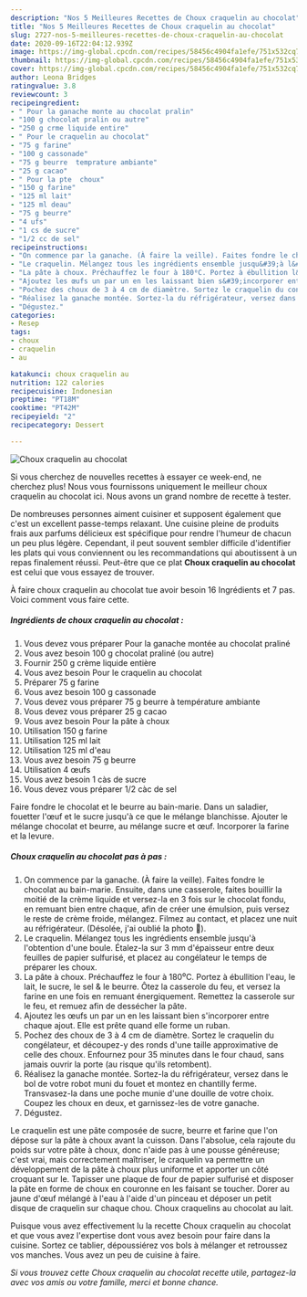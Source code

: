 ```yaml
---
description: "Nos 5 Meilleures Recettes de Choux craquelin au chocolat"
title: "Nos 5 Meilleures Recettes de Choux craquelin au chocolat"
slug: 2727-nos-5-meilleures-recettes-de-choux-craquelin-au-chocolat
date: 2020-09-16T22:04:12.939Z
image: https://img-global.cpcdn.com/recipes/58456c4904fa1efe/751x532cq70/choux-craquelin-au-chocolat-photo-principale-de-la-recette.jpg
thumbnail: https://img-global.cpcdn.com/recipes/58456c4904fa1efe/751x532cq70/choux-craquelin-au-chocolat-photo-principale-de-la-recette.jpg
cover: https://img-global.cpcdn.com/recipes/58456c4904fa1efe/751x532cq70/choux-craquelin-au-chocolat-photo-principale-de-la-recette.jpg
author: Leona Bridges
ratingvalue: 3.8
reviewcount: 3
recipeingredient:
- " Pour la ganache monte au chocolat pralin"
- "100 g chocolat pralin ou autre"
- "250 g crme liquide entire"
- " Pour le craquelin au chocolat"
- "75 g farine"
- "100 g cassonade"
- "75 g beurre  temprature ambiante"
- "25 g cacao"
- " Pour la pte  choux"
- "150 g farine"
- "125 ml lait"
- "125 ml deau"
- "75 g beurre"
- "4 ufs"
- "1 cs de sucre"
- "1/2 cc de sel"
recipeinstructions:
- "On commence par la ganache. (À faire la veille). Faites fondre le chocolat au bain-marie. Ensuite, dans une casserole, faites bouillir la moitié de la crème liquide et versez-la en 3 fois sur le chocolat fondu, en remuant bien entre chaque, afin de créer une émulsion, puis versez le reste de crème froide, mélangez. Filmez au contact, et placez une nuit au réfrigérateur. (Désolée, j&#39;ai oublié la photo 🤭)."
- "Le craquelin. Mélangez tous les ingrédients ensemble jusqu&#39;à l&#39;obtention d&#39;une boule. Étalez-la sur 3 mm d&#39;épaisseur entre deux feuilles de papier sulfurisé, et placez au congélateur le temps de préparer les choux."
- "La pâte à choux. Préchauffez le four à 180⁰C. Portez à ébullition l&#39;eau, le lait, le sucre, le sel &amp; le beurre. Ôtez la casserole du feu, et versez la farine en une fois en remuant énergiquement. Remettez la casserole sur le feu, et remuez afin de dessécher la pâte."
- "Ajoutez les œufs un par un en les laissant bien s&#39;incorporer entre chaque ajout. Elle est prête quand elle forme un ruban."
- "Pochez des choux de 3 à 4 cm de diamètre. Sortez le craquelin du congélateur, et découpez-y des ronds d&#39;une taille approximative de celle des choux. Enfournez pour 35 minutes dans le four chaud, sans jamais ouvrir la porte (au risque qu&#39;ils retombent)."
- "Réalisez la ganache montée. Sortez-la du réfrigérateur, versez dans le bol de votre robot muni du fouet et montez en chantilly ferme. Transvasez-la dans une poche munie d&#39;une douille de votre choix. Coupez les choux en deux, et garnissez-les de votre ganache."
- "Dégustez."
categories:
- Resep
tags:
- choux
- craquelin
- au

katakunci: choux craquelin au 
nutrition: 122 calories
recipecuisine: Indonesian
preptime: "PT18M"
cooktime: "PT42M"
recipeyield: "2"
recipecategory: Dessert

---
```



![Choux craquelin au chocolat](https://img-global.cpcdn.com/recipes/58456c4904fa1efe/751x532cq70/choux-craquelin-au-chocolat-photo-principale-de-la-recette.jpg)

Si vous cherchez de nouvelles recettes à essayer ce week-end, ne cherchez plus! Nous vous fournissons uniquement le meilleur choux craquelin au chocolat ici. Nous avons un grand nombre de recette à tester.

De nombreuses personnes aiment cuisiner et supposent également que c'est un excellent passe-temps relaxant. Une cuisine pleine de produits frais aux parfums délicieux est spécifique pour rendre l'humeur de chacun un peu plus légère. Cependant, il peut souvent sembler difficile d'identifier les plats qui vous conviennent ou les recommandations qui aboutissent à un repas finalement réussi. Peut-être que ce plat <strong> Choux craquelin au chocolat </strong> est celui que vous essayez de trouver.

<!--inarticleads1-->

À faire choux craquelin au chocolat tue avoir besoin 16 Ingrédients et 7 pas. Voici comment vous faire cette.

##### Ingrédients de choux craquelin au chocolat :

1. Vous devez vous préparer  Pour la ganache montée au chocolat praliné
1. Vous avez besoin 100 g chocolat praliné (ou autre)
1. Fournir 250 g crème liquide entière
1. Vous avez besoin  Pour le craquelin au chocolat
1. Préparer 75 g farine
1. Vous avez besoin 100 g cassonade
1. Vous devez vous préparer 75 g beurre à température ambiante
1. Vous devez vous préparer 25 g cacao
1. Vous avez besoin  Pour la pâte à choux
1. Utilisation 150 g farine
1. Utilisation 125 ml lait
1. Utilisation 125 ml d&#39;eau
1. Vous avez besoin 75 g beurre
1. Utilisation 4 œufs
1. Vous avez besoin 1 càs de sucre
1. Vous devez vous préparer 1/2 càc de sel


Faire fondre le chocolat et le beurre au bain-marie. Dans un saladier, fouetter l&#39;œuf et le sucre jusqu&#39;à ce que le mélange blanchisse. Ajouter le mélange chocolat et beurre, au mélange sucre et œuf. Incorporer la farine et la levure. 

<!--inarticleads2-->

##### Choux craquelin au chocolat pas à pas :

1. On commence par la ganache. (À faire la veille). Faites fondre le chocolat au bain-marie. Ensuite, dans une casserole, faites bouillir la moitié de la crème liquide et versez-la en 3 fois sur le chocolat fondu, en remuant bien entre chaque, afin de créer une émulsion, puis versez le reste de crème froide, mélangez. Filmez au contact, et placez une nuit au réfrigérateur. (Désolée, j&#39;ai oublié la photo 🤭).
1. Le craquelin. Mélangez tous les ingrédients ensemble jusqu&#39;à l&#39;obtention d&#39;une boule. Étalez-la sur 3 mm d&#39;épaisseur entre deux feuilles de papier sulfurisé, et placez au congélateur le temps de préparer les choux.
1. La pâte à choux. Préchauffez le four à 180⁰C. Portez à ébullition l&#39;eau, le lait, le sucre, le sel &amp; le beurre. Ôtez la casserole du feu, et versez la farine en une fois en remuant énergiquement. Remettez la casserole sur le feu, et remuez afin de dessécher la pâte.
1. Ajoutez les œufs un par un en les laissant bien s&#39;incorporer entre chaque ajout. Elle est prête quand elle forme un ruban.
1. Pochez des choux de 3 à 4 cm de diamètre. Sortez le craquelin du congélateur, et découpez-y des ronds d&#39;une taille approximative de celle des choux. Enfournez pour 35 minutes dans le four chaud, sans jamais ouvrir la porte (au risque qu&#39;ils retombent).
1. Réalisez la ganache montée. Sortez-la du réfrigérateur, versez dans le bol de votre robot muni du fouet et montez en chantilly ferme. Transvasez-la dans une poche munie d&#39;une douille de votre choix. Coupez les choux en deux, et garnissez-les de votre ganache.
1. Dégustez.


Le craquelin est une pâte composée de sucre, beurre et farine que l&#39;on dépose sur la pâte à choux avant la cuisson. Dans l&#39;absolue, cela rajoute du poids sur votre pâte à choux, donc n&#39;aide pas à une pousse généreuse; c&#39;est vrai, mais correctement maîtriser, le craquelin va permettre un développement de la pâte à choux plus uniforme et apporter un côté croquant sur le. Tapisser une plaque de four de papier sulfurisé et disposer la pâte en forme de choux en couronne en les faisant se toucher. Dorer au jaune d&#39;œuf mélangé à l&#39;eau à l&#39;aide d&#39;un pinceau et déposer un petit disque de craquelin sur chaque chou. Choux craquelins au chocolat au lait. 

<!--inarticleads1-->

<p>
Puisque vous avez effectivement lu la recette Choux craquelin au chocolat et que vous avez l'expertise dont vous avez besoin pour faire dans la cuisine. Sortez ce tablier, dépoussiérez vos bols à mélanger et retroussez vos manches. Vous avez un peu de cuisine à faire.
</p>

<p>
<i>Si vous trouvez cette Choux craquelin au chocolat recette utile, partagez-la avec vos amis ou votre famille, merci et bonne chance.</i>
</p>
